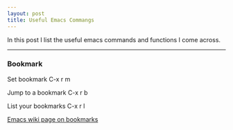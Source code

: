 ```yaml
---
layout: post
title: Useful Emacs Commangs
---
```


In this post I list the useful emacs commands and functions I come across.

-----

### Bookmark
Set bookmark
C-x r m 

Jump to a bookmark
C-x r b

List your bookmarks
C-x r l

<a href="https://www.emacswiki.org/emacs/BookMarks">Emacs wiki page on bookmarks</a>
